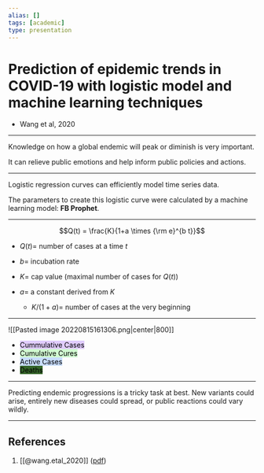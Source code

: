 ```yaml
---
alias: []
tags: [academic]
type: presentation
---
```

# Prediction of epidemic trends in COVID-19 with logistic model and machine learning techniques


- Wang et al, 2020
---


Knowledge on how a global endemic will peak or diminish is very important.

It can relieve public emotions and help inform public policies and actions.

---


Logistic regression curves can efficiently model time series data.

The parameters to create this logistic curve were calculated by a machine learning model: **FB Prophet**.

---


$$Q(t) = \frac{K}{1+a \times {\rm e}^{b t}}$$
 - $Q(t) =$ number of cases at a time $t$

-  $b=$ incubation rate

-  $K=$ cap value (maximal number of cases for $Q(t)$)

- $a=$ a constant derived from $K$ 
 	- $K/(1+a)=$ number of cases at the very beginning

---


![[Pasted image 20220815161306.png|center|800]]

- <mark style="background: #D2B3FFA6;">Cummulative Cases</mark> 
- <mark style="background: #BBFABBA6;">Cumulative Cures</mark>
- <mark style="background: #ADCCFFA6;">Active Cases</mark> 
- <mark style="background: #134B05DB;">Deaths</mark> 

---


Predicting endemic progressions is a tricky task at best. New variants could arise, entirely new diseases could spread, or public reactions could vary wildly.

---
## References
1. [[@wang.etal_2020]] ([pdf](zotero://open-pdf/library/items/WUPG4LJE?page=2&annotation=YYQV5HP4))
